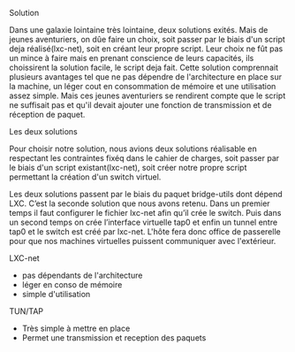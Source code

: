 Solution

Dans une galaxie lointaine très lointaine, deux solutions exités. Mais de jeunes aventuriers, on dûe faire un choix, soit passer par le biais d'un script deja réalisé(lxc-net), soit en créant leur propre script. Leur choix ne fût pas un mince à faire mais en prenant conscience de leurs capacités, ils choissirent la solution facile, le script deja fait. Cette solution comprennait plusieurs avantages tel que ne pas dépendre de l'architecture en place sur la machine, un léger cout en consommation de mémoire et une utilisation assez simple. Mais ces jeunes aventuriers se rendirent compte que le script ne suffisait pas et qu'il devait ajouter une fonction de transmission et de réception de paquet. 

Les deux solutions 

Pour choisir notre solution, nous avions deux solutions réalisable en respectant les contraintes fixéq dans le cahier de charges, soit passer par le biais d'un script existant(lxc-net), soit créer notre propre script permettant la création d'un switch virtuel. 


Les deux solutions passent par le biais du paquet  bridge-utils dont dépend LXC. C’est la seconde solution que nous avons retenu.
Dans un premier temps il faut configurer le fichier lxc-net afin qu’il crée le switch. Puis dans un second temps on crée l’interface virtuelle tap0 et enfin un tunnel entre tap0 et le switch est créé par lxc-net. L'hôte fera donc office de passerelle pour que nos machines virtuelles puissent communiquer avec l'extérieur.


LXC-net

- pas dépendants de l'architecture
- léger en conso de mémoire
- simple d'utilisation

TUN/TAP

- Très simple à mettre en place
- Permet une transmission et reception des paquets
